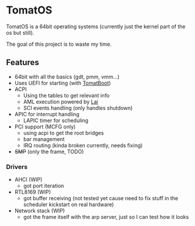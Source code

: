 # TomatOS

TomatOS is a 64bit operating systems (currently just the kernel part of the os but still).

The goal of this project is to waste my time.

## Features

* 64bit with all the basics (gdt, pmm, vmm...)
* Uses UEFI for starting (with [TomatBoot](https://github.com/TomatOrg/TomatBoot-UEFI))
* ACPI
    * Using the tables to get relevant info
    * AML execution powered by [Lai](https://github.com/qword-os/lai)
    * SCI events handling (only handles shutdown)
* APIC for interrupt handling
    * LAPIC timer for scheduling
* PCI support (MCFG only)
	* using acpi to get the root bridges
    * bar management
    * IRQ routing (kinda broken currently, needs fixing)
* ~~SMP~~ (only the frame, TODO)

### Drivers

* AHCI (WIP)
	* got port iteration
* RTL8169 (WIP)
    * got buffer receiving (not tested yet cause need to fix stuff in the scheduler kickstart on real hardware)
* Network stack (WIP)
    * got the frame itself with the arp server, just so I can test how it looks
